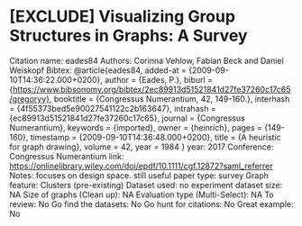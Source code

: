 # [EXCLUDE] Visualizing Group Structures in Graphs: A Survey

Citation name: eades84
Authors: Corinna Vehlow, Fabian Beck and Daniel Weiskopf
Bibtex: @article{eades84,
added-at = {2009-09-10T14:36:22.000+0200},
author = {Eades, P.},
biburl = {https://www.bibsonomy.org/bibtex/2ec89913d51521841d27fe37260c17c65/gregoryy},
booktitle = {Congressus Numerantium, 42, 149-160.},
interhash = {4f55373bed5e90027541122c2b163647},
intrahash = {ec89913d51521841d27fe37260c17c65},
journal = {Congressus Numerantium},
keywords = {imported},
owner = {heinrich},
pages = {149-160},
timestamp = {2009-09-10T14:36:48.000+0200},
title = {A heuristic for graph drawing},
volume = 42,
year = 1984
}
year: 2017
Conference: Congressus Numerantium
link: https://onlinelibrary.wiley.com/doi/epdf/10.1111/cgf.12872?saml_referrer
Notes: focuses on design space. still useful
paper type: survey
Graph feature: Clusters (pre-existing)
Dataset used: no experiment
dataset size: NA
Size of graphs (Clean up): NA
Evaluation type (Multi-Select): NA
To review: No
Go find the datasets: No
Go hunt for citations: No
Great example: No